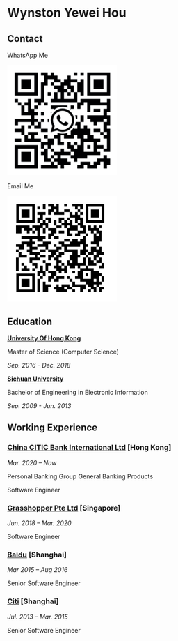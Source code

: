 # Wynston Yewei Hou

## Contact


WhatsApp Me

<img src="./images/whatsapp.jpeg" width="50%">


Email Me

<img src="./images/email.png" width="50%">


## Education

**[University Of Hong Kong](http://www.hku.hk)**

Master of Science (Computer Science)

*Sep. 2016 - Dec. 2018*

**[Sichuan University](http://www.scu.edu.cn)**

Bachelor of Engineering in Electronic Information

*Sep. 2009 - Jun. 2013*

## Working Experience
### [China CITIC Bank International Ltd](https://www.cncbinternational.com) [Hong Kong]

*Mar. 2020 – Now*

Personal Banking Group General Banking Products

Software Engineer


### [Grasshopper Pte Ltd](https://grasshopperasia.com) [Singapore]

*Jun. 2018 – Mar. 2020*

Software Engineer


### [Baidu](https://www.baidu.com) [Shanghai]

*Mar 2015 – Aug  2016*

Senior Software Engineer

### [Citi](https://www.citi.com) [Shanghai]

*Jul. 2013 – Mar. 2015*

Senior Software Engineer

